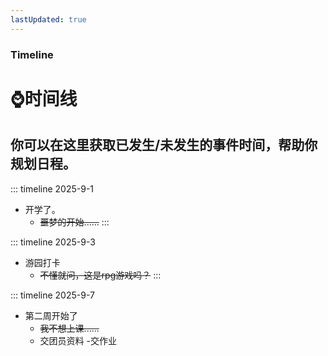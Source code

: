```yaml
---
lastUpdated: true
---
```

### Timeline
# ⌚️时间线
你可以在这里获取<mk>已发生/未发生的事件</mk>时间，帮助你规划日程。
---
::: timeline 2025-9-1
- 开学了。
    - ~~噩梦的开始......~~
:::

::: timeline 2025-9-3
- 游园打卡
    - ~~不懂就问，这是rpg游戏吗？~~
:::

::: timeline 2025-9-7
- 第二周开始了
    - ~~我不想上课......~~
    - 交团员资料
    -交作业
 